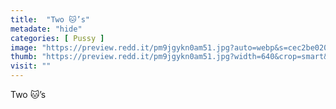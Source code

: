 ```yaml
---
title:  "Two 🐱’s"
metadate: "hide"
categories: [ Pussy ]
image: "https://preview.redd.it/pm9jgykn0am51.jpg?auto=webp&s=cec2be020bce804d9c4145eab1a0fe33c9ceec0e"
thumb: "https://preview.redd.it/pm9jgykn0am51.jpg?width=640&crop=smart&auto=webp&s=b487dc53941137c69ecf9b14d640c0063dd5e8d6"
visit: ""
---
```

Two 🐱’s
